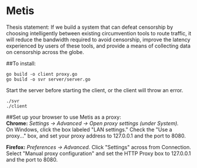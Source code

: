 # Metis

Thesis statement: If we build a system that can defeat censorship by choosing intelligently between existing 
circumvention tools to route traffic, it will reduce the bandwidth required to avoid censorship, improve the latency 
experienced by users of these tools, and provide a means of collecting data on censorship across the globe. 

##To install:

```
go build -o client proxy.go  
go build -o svr server/server.go
```

Start the server before starting the client, or the client will throw an error.  
```
./svr  
./client 
``` 

##Set up your browser to use Metis as a proxy:  
**Chrome:** *Settings -> Advanced -> Open proxy settings (under System).*  
On Windows, click the box labeled "LAN settings."
Check the "Use a proxy..." box, and set your proxy address to 127.0.0.1 and the port to 8080.

**Firefox:** *Preferences -> Advanced.* Click "Settings" across from Connection. Select "Manual proxy configuration"
and set the HTTP Proxy box to 127.0.0.1 and the port to 8080.
